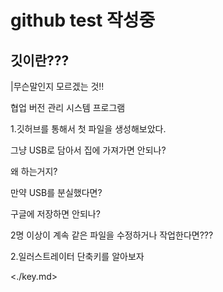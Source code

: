 # github test 작성중

## 깃이란???

|무슨말인지 모르겠는 것!!

협업 버전 관리 시스템 프로그램 

1.깃허브를 통해서 첫 파일을 생성해보았다.

그냥 USB로 담아서 집에 가져가면 안되나?

왜 하는거지?

만약 USB를 분실했다면?

구글에 저장하면 안되나?

2명 이상이 계속 같은 파일을 수정하거나 작업한다면???



2.일러스트레이터 단축키를 알아보자

<./key.md>